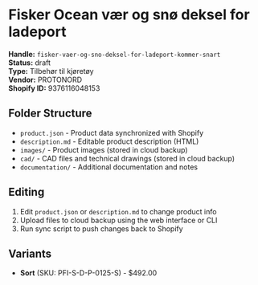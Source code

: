 # Fisker Ocean vær og snø deksel for ladeport

**Handle:** `fisker-vaer-og-sno-deksel-for-ladeport-kommer-snart`  
**Status:** draft  
**Type:** Tilbehør til kjøretøy  
**Vendor:** PROTONORD  
**Shopify ID:** 9376116048153  

## Folder Structure

- `product.json` - Product data synchronized with Shopify
- `description.md` - Editable product description (HTML)
- `images/` - Product images (stored in cloud backup)
- `cad/` - CAD files and technical drawings (stored in cloud backup)
- `documentation/` - Additional documentation and notes

## Editing

1. Edit `product.json` or `description.md` to change product info
2. Upload files to cloud backup using the web interface or CLI
3. Run sync script to push changes back to Shopify

## Variants

- **Sort** (SKU: PFI-S-D-P-0125-S) - $492.00
